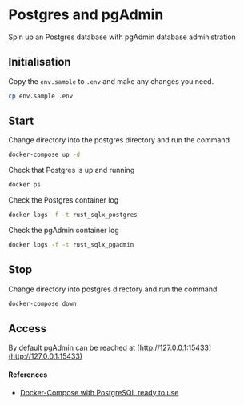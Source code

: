 # Postgres and pgAdmin

Spin up an Postgres database with pgAdmin database administration

## Initialisation

Copy the `env.sample` to `.env` and make any changes you need.

```sh
cp env.sample .env
```

## Start

Change directory into the postgres directory and run the command

```sh
docker-compose up -d
```

Check that Postgres is up and running

```sh
docker ps
```

Check the Postgres container log

```sh
docker logs -f -t rust_sqlx_postgres 
```

Check the pgAdmin container log 

```sh
docker logs -f -t rust_sqlx_pgadmin
```

## Stop 

Change directory into postgres directory and run the command

```sh
docker-compose down
```

## Access 

By default pgAdmin can be reached at [http://127.0.0.1:15433](http://127.0.0.1:15433)


#### References

- [Docker-Compose with PostgreSQL ready to use](https://github.com/felipewom/docker-compose-postgres)
